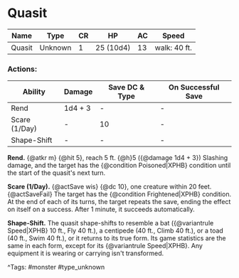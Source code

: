 # Quasit

| Name | Type | CR | HP | AC | Speed |
|------|------|----|----|----|-------|
| Quasit | Unknown | 1 | 25 (10d4) | 13 | walk: 40 ft. |

### Actions:

| Ability | Damage | Save DC & Type | On Successful Save |
|---------|--------|----------------|--------------------|
| Rend | 1d4 + 3 | - | - |
| Scare (1/Day) | - | 10 | - |
| Shape-Shift | - | - | - |


**Rend.** {@atkr m} {@hit 5}, reach 5 ft. {@h}5 ({@damage 1d4 + 3}) Slashing damage, and the target has the {@condition Poisoned|XPHB} condition until the start of the quasit's next turn.

**Scare (1/Day).** {@actSave wis} {@dc 10}, one creature within 20 feet. {@actSaveFail} The target has the {@condition Frightened|XPHB} condition. At the end of each of its turns, the target repeats the save, ending the effect on itself on a success. After 1 minute, it succeeds automatically.

**Shape-Shift.** The quasit shape-shifts to resemble a bat ({@variantrule Speed|XPHB} 10 ft., Fly 40 ft.), a centipede (40 ft., Climb 40 ft.), or a toad (40 ft., Swim 40 ft.), or it returns to its true form. Its game statistics are the same in each form, except for its {@variantrule Speed|XPHB}. Any equipment it is wearing or carrying isn't transformed.

^Tags: #monster #type_unknown